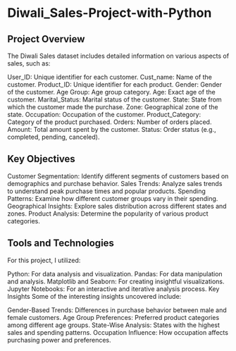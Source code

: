 # Diwali_Sales-Project-with-Python
## Project Overview
The Diwali Sales dataset includes detailed information on various aspects of sales, such as:

User_ID: Unique identifier for each customer.
Cust_name: Name of the customer.
Product_ID: Unique identifier for each product.
Gender: Gender of the customer.
Age Group: Age group category.
Age: Exact age of the customer.
Marital_Status: Marital status of the customer.
State: State from which the customer made the purchase.
Zone: Geographical zone of the state.
Occupation: Occupation of the customer.
Product_Category: Category of the product purchased.
Orders: Number of orders placed.
Amount: Total amount spent by the customer.
Status: Order status (e.g., completed, pending, canceled).

## Key Objectives
Customer Segmentation: Identify different segments of customers based on demographics and purchase behavior.
Sales Trends: Analyze sales trends to understand peak purchase times and popular products.
Spending Patterns: Examine how different customer groups vary in their spending.
Geographical Insights: Explore sales distribution across different states and zones.
Product Analysis: Determine the popularity of various product categories.

## Tools and Technologies
For this project, I utilized:

Python: For data analysis and visualization.
Pandas: For data manipulation and analysis.
Matplotlib and Seaborn: For creating insightful visualizations.
Jupyter Notebooks: For an interactive and iterative analysis process.
Key Insights
Some of the interesting insights uncovered include:

Gender-Based Trends: Differences in purchase behavior between male and female customers.
Age Group Preferences: Preferred product categories among different age groups.
State-Wise Analysis: States with the highest sales and spending patterns.
Occupation Influence: How occupation affects purchasing power and preferences.
